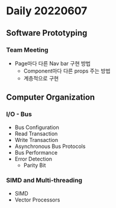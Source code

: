 Daily 20220607
===

## Software Prototyping
### Team Meeting
- Page마다 다른 Nav bar 구현 방법
  - Component마다 다른 props 주는 방법
  - 계층적으로 구현

## Computer Organization
### I/O - Bus
- Bus Configuration
- Read Transaction
- Write Transaction
- Asynchronous Bus Protocols
- Bus Performance
- Error Detection
  - Parity Bit

### SIMD and Multi-threading
- SIMD
- Vector Processors